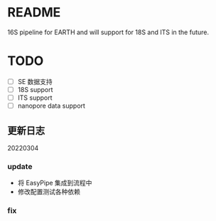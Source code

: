 # README
16S pipeline for EARTH and will support for 18S and ITS in the future.

# TODO
- [ ] SE 数据支持
- [ ] 18S support
- [ ] ITS support
- [ ] nanopore data support

## 更新日志
20220304
### update
- 将 EasyPipe 集成到流程中
- 修改配置测试各种依赖
### fix
